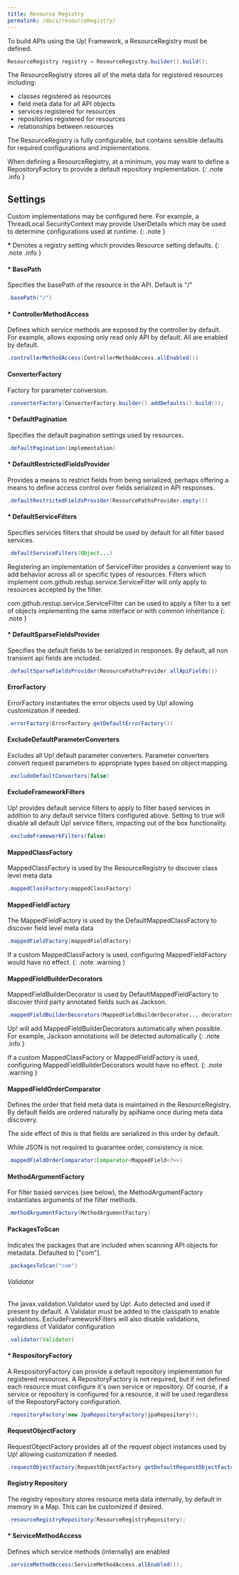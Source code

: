 ```yaml
---
title: Resource Registry
permalink: /docs/resourceRegistry/
---
```


To build APIs using the Up! Framework, a ResourceRegistry must be defined.

```java
ResourceRegistry registry = ResourceRegistry.builder().build();
```

The ResourceRegistry stores all of the meta data for registered resources including:
* classes registered as resources
* field meta data for all API objects
* services registered for resources
* repositories registered for resources
* relationships between resources

The ResourceRegistry is fully configurable, but contains sensible defaults for required configurations and implementations. 

When defining a ResourceRegistry, at a minimum, you may want to define a RepositoryFactory to provide a default repository implementation. 
{: .note .info }

## Settings

Custom implementations may be configured here. For example, a ThreadLocal SecurityContext may provide UserDetails which may be used to determine configurations used at runtime. 
{: .note }

<b>*</b> Denotes a registry setting which provides Resource setting defaults.
{: .note .info }

#### <b>*</b> BasePath

Specifies the basePath of the resource in the API.  Default is "/"

```java
.basePath("/")
```

#### <b>*</b> ControllerMethodAccess 
Defines which service methods are exposed by the controller by default.
For example, allows exposing only read only API by default. All are enabled by default.

```java
.controllerMethodAccess(ControllerMethodAccess.allEnabled())
```

#### ConverterFactory

Factory for parameter conversion.

```java
.converterFactory(ConverterFactory.builder().addDefaults().build());
```

#### <b>*</b> DefaultPagination

Specifies the default pagination settings used by resources.

```java
.defaultPagination(implementation) 
```

#### <b>*</b> DefaultRestrictedFieldsProvider

Provides a means to restrict fields from being serialized, perhaps 
offering a means to define access control over fields serialized in API responses.

```java
.defaultRestrictedFieldsProvider(ResourcePathsProvider.empty())
```

#### <b>*</b> DefaultServiceFilters 
Specifies services filters that should be used by default for all filter based 
services.  

```java
.defaultServiceFilters(Object...)
```

Registering an implementation of ServiceFilter provides a convenient way to
add behavior across all or specific types of resources. Filters which implement com.github.restup.service.ServiceFilter will only apply to resources accepted by the filter.  

com.github.restup.service.ServiceFilter can be used to apply a filter to a set of objects implementing the same interface or with common inheritance
{: .note }

#### <b>*</b> DefaultSparseFieldsProvider

Specifies the default fields to be serialized in responses.  By default, all non transient
api fields are included.


```java
.defaultSparseFieldsProvider(ResourcePathsProvider.allApiFields())
```

#### ErrorFactory

ErrorFactory instantiates the error objects used by Up! allowing customization if needed.


```java
.errorFactory(ErrorFactory.getDefaultErrorFactory())
```

#### ExcludeDefaultParameterConverters

Excludes all Up! default parameter converters.  Parameter converters convert request parameters to appropriate types based on object mapping.

```java
.excludeDefaultConverters(false)
```

#### ExcludeFrameworkFilters

Up! provides default service filters to apply to filter based services in addition to any default service filters configured above. Setting to true will disable all default Up! service filters, impacting out of the box functionality.

```java
.excludeFrameworkFilters(false)
```

#### MappedClassFactory

MappedClassFactory is used by the ResourceRegistry to discover class level meta data

```java
.mappedClassFactory(mappedClassFactory)
```

#### MappedFieldFactory

The MappedFieldFactory is used by the DefaultMappedClassFactory to discover field level meta data

```java
.mappedFieldFactory(mappedFieldFactory)
```

If a custom MappedClassFactory is used, configuring MappedFieldFactory would have no effect.
{: .note .warning }

#### MappedFieldBuilderDecorators

MappedFieldBuilderDecorator is used by DefaultMappedFieldFactory to discover third party annotated fields such as Jackson.

```java
.mappedFieldBuilderDecorators(MappedFieldBuilderDecorator... decorators)
```

Up! will add MappedFieldBuilderDecorators automatically when possible.
For example, Jackson annotations will be detected automatically
{: .note .info }

If a custom MappedClassFactory or MappedFieldFactory is used, configuring MappedFieldBuilderDecorators would have no effect.
{: .note .warning }


#### MappedFieldOrderComparator

Defines the order that field meta data is maintained in the ResourceRegistry.  By default fields are ordered naturally by apiName once during meta data discovery. 

The side effect of this is that fields are serialized in this order by default.  

While JSON is not required to guarantee order, consistency is nice.  

```java
.mappedFieldOrderComparator(Comparator<MappedField<?>>)
```

#### MethodArgumentFactory

For filter based services (see below), the MethodArgumentFactory instantiates arguments of the filter methods.

```java
.methodArgumentFactory(MethodArgumentFactory)
```

#### PackagesToScan

Indicates the packages that are included when scanning API objects for metadata. Defaulted to ["com"].

```java
.packagesToScan("com")
```

###### Validator

The javax.validation.Validator used by Up!.  Auto detected and used if present by default.
A Validator must be added to the classpath to enable validations.
ExcludeFrameworkFilters will also disable validations, regardless of Validator configuration

```java
.validator(Validator)
```

#### <b>*</b> RespositoryFactory

A RespositoryFactory can provide a default repository implementation for registered resources.  A RepositoryFactory is not required, but if not defined each resource must configure it's own service or repository.  Of course, if a service or repository is configured for a resource, 
it will be used regardless of the RepostoryFactory configuration.

```java
.repositoryFactory(new JpaRepositoryFactory(jpaRepository));
```

#### RequestObjectFactory

RequestObjectFactory provides all of the request object instances used by Up! allowing customization if needed.

```java
.requestObjectFactory(RequestObjectFactory.getDefaultRequestObjectFactory());
```

#### Registry Repository

The registry repository stores resource meta data internally, by default in memory in a Map.  This can be customized if desired.

```java
.resourceRegistryRepository(ResourceRegistryRepository);
```
#### <b>*</b> ServiceMethodAccess

Defines which service methods (internally) are enabled 

```java
.serviceMethodAccess(ServiceMethodAccess.allEnabled());
```


